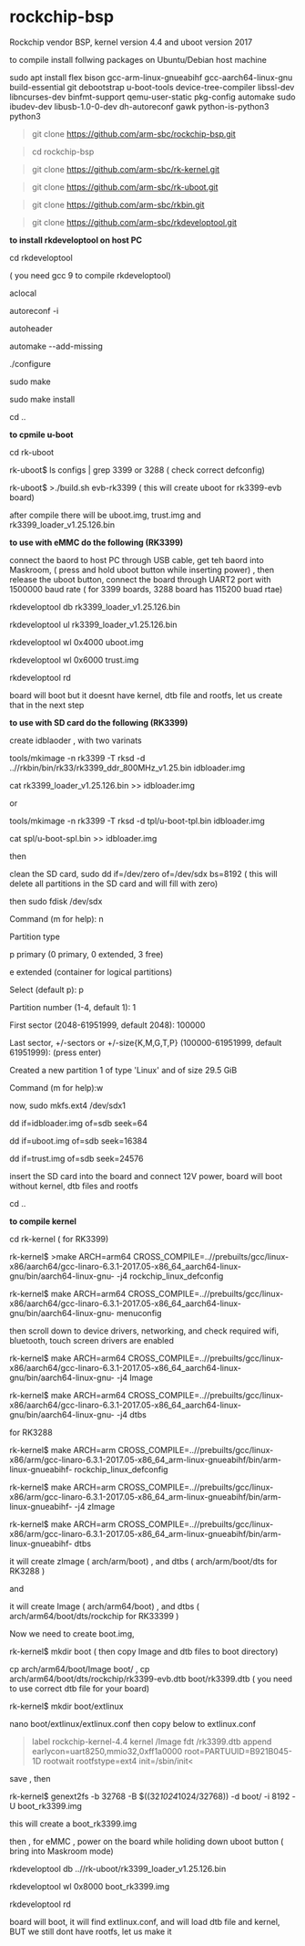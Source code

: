 # rockchip-bsp
Rockchip vendor BSP, kernel version 4.4 and uboot version 2017

to compile install follwing packages on Ubuntu/Debian host machine

sudo apt install flex bison gcc-arm-linux-gnueabihf gcc-aarch64-linux-gnu build-essential git debootstrap u-boot-tools device-tree-compiler libssl-dev libncurses-dev binfmt-support qemu-user-static pkg-config automake sudo ibudev-dev libusb-1.0-0-dev dh-autoreconf gawk python-is-python3 python3 

>git clone https://github.com/arm-sbc/rockchip-bsp.git

>cd rockchip-bsp

>git clone https://github.com/arm-sbc/rk-kernel.git

>git clone https://github.com/arm-sbc/rk-uboot.git

>git clone https://github.com/arm-sbc/rkbin.git

>git clone https://github.com/arm-sbc/rkdeveloptool.git

**to install rkdeveloptool on host PC**


cd rkdeveloptool

( you need gcc 9 to compile rkdeveloptool)

aclocal

autoreconf -i

autoheader

automake --add-missing

./configure

sudo make

sudo make install

cd ..

**to cpmile u-boot**


cd rk-uboot

rk-uboot$ ls configs | grep 3399 or 3288 ( check correct defconfig)

rk-uboot$ >./build.sh evb-rk3399 ( this will create uboot for rk3399-evb board)

after compile there will be uboot.img, trust.img and rk3399_loader_v1.25.126.bin

**to use with eMMC do the following (RK3399)**

connect the baord to host PC through USB cable, get teh baord into Maskroom, ( press and hold uboot button while inserting power) , then release the uboot button, connect the board through UART2 port with 1500000 baud rate ( for 3399 boards, 3288 board has 115200 buad rtae)

rkdeveloptool db rk3399_loader_v1.25.126.bin

rkdeveloptool ul rk3399_loader_v1.25.126.bin

rkdeveloptool wl 0x4000 uboot.img

rkdeveloptool wl 0x6000 trust.img

rkdeveloptool rd

board will boot but it doesnt have kernel, dtb file and rootfs, let us create that in the next step

**to use with SD card do the following (RK3399)**


create idblaoder , with two varinats

tools/mkimage -n rk3399 -T rksd -d ..//rkbin/bin/rk33/rk3399_ddr_800MHz_v1.25.bin idbloader.img

cat rk3399_loader_v1.25.126.bin >> idbloader.img

or

tools/mkimage -n rk3399 -T rksd -d tpl/u-boot-tpl.bin idbloader.img

cat spl/u-boot-spl.bin >> idbloader.img

then

clean the SD card,   sudo dd if=/dev/zero of=/dev/sdx bs=8192 ( this will delete all partitions in the SD card and will fill with zero)

then sudo fdisk /dev/sdx

Command (m for help): n
                     
Partition type

   p   primary (0 primary, 0 extended, 3 free)
   
   e   extended (container for logical partitions)
   
Select (default p): p

Partition number (1-4, default 1): 1

First sector (2048-61951999, default 2048): 100000

Last sector, +/-sectors or +/-size{K,M,G,T,P} (100000-61951999, default 61951999): (press enter)

Created a new partition 1 of type 'Linux' and of size 29.5 GiB

Command (m for help):w

now, sudo mkfs.ext4 /dev/sdx1

dd if=idbloader.img of=sdb seek=64

dd if=uboot.img of=sdb seek=16384

dd if=trust.img of=sdb seek=24576

insert the SD card into the board and connect 12V power, board will boot without kernel, dtb files and rootfs

cd ..

**to compile kernel**

cd rk-kernel ( for RK3399)

rk-kernel$ >make ARCH=arm64 CROSS_COMPILE=..//prebuilts/gcc/linux-x86/aarch64/gcc-linaro-6.3.1-2017.05-x86_64_aarch64-linux-gnu/bin/aarch64-linux-gnu- -j4   rockchip_linux_defconfig

rk-kernel$ make ARCH=arm64 CROSS_COMPILE=..//prebuilts/gcc/linux-x86/aarch64/gcc-linaro-6.3.1-2017.05-x86_64_aarch64-linux-gnu/bin/aarch64-linux-gnu- menuconfig

then scroll down to device drivers, networking, and check required wifi, bluetooth, touch screen drivers are enabled

rk-kernel$ make ARCH=arm64 CROSS_COMPILE=..//prebuilts/gcc/linux-x86/aarch64/gcc-linaro-6.3.1-2017.05-x86_64_aarch64-linux-gnu/bin/aarch64-linux-gnu- -j4 Image

rk-kernel$ make ARCH=arm64 CROSS_COMPILE=..//prebuilts/gcc/linux-x86/aarch64/gcc-linaro-6.3.1-2017.05-x86_64_aarch64-linux-gnu/bin/aarch64-linux-gnu- -j4 dtbs

for RK3288

rk-kernel$ make ARCH=arm CROSS_COMPILE=..//prebuilts/gcc/linux-x86/arm/gcc-linaro-6.3.1-2017.05-x86_64_arm-linux-gnueabihf/bin/arm-linux-gnueabihf- rockchip_linux_defconfig

rk-kernel$ make ARCH=arm CROSS_COMPILE=..//prebuilts/gcc/linux-x86/arm/gcc-linaro-6.3.1-2017.05-x86_64_arm-linux-gnueabihf/bin/arm-linux-gnueabihf- -j4 zImage

rk-kernel$ make ARCH=arm CROSS_COMPILE=..//prebuilts/gcc/linux-x86/arm/gcc-linaro-6.3.1-2017.05-x86_64_arm-linux-gnueabihf/bin/arm-linux-gnueabihf- dtbs

it will create zImage ( arch/arm/boot) , and dtbs ( arch/arm/boot/dts for RK3288 )

and 

it will create Image ( arch/arm64/boot) , and dtbs ( arch/arm64/boot/dts/rockchip for RK33399 )

Now we need to create boot.img, 

rk-kernel$ mkdir boot ( then copy Image and dtb files to boot directory)

cp arch/arm64/boot/Image boot/ , cp arch/arm64/boot/dts/rockchip/rk3399-evb.dtb boot/rk3399.dtb ( you need to use correct dtb file for your board)

rk-kernel$  mkdir boot/extlinux

nano boot/extlinux/extlinux.conf then copy below to extlinux.conf

>label rockchip-kernel-4.4
  kernel /Image
  fdt /rk3399.dtb
  append earlycon=uart8250,mmio32,0xff1a0000 root=PARTUUID=B921B045-1D rootwait rootfstype=ext4 init=/sbin/init<
  
save , then 

rk-kernel$ genext2fs -b 32768 -B $((32*1024*1024/32768)) -d boot/ -i 8192 -U boot_rk3399.img

this will create a boot_rk3399.img

then , for eMMC , power on the board while holiding down uboot button ( bring into Maskroom mode)

rkdeveloptool db ..//rk-uboot/rk3399_loader_v1.25.126.bin

rkdeveloptool wl 0x8000 boot_rk3399.img

rkdeveloptool rd

board will boot, it will find extlinux.conf, and will load dtb file and kernel,  BUT we still dont have rootfs, let us make it 







